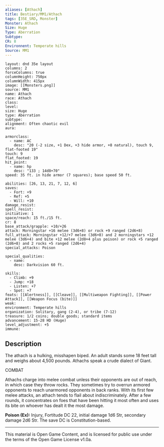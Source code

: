 ```yaml
---
aliases: [Athach]
title: Bestiary/MM1/Athach
tags: [35E_SRD, Monster]
Monster: Athach
Size: Huge
Type: Aberration
Subtype: 
CR: 8
Environnent: Temperate hills
Source: MM1
---
```


```statblock
layout: dnd 35e layout
columns: 2
forceColumns: true
columnHeight: 750px
columnWidth: 415px
image: [[Monsters.png]]
source: MM1
name: Athach
race: Athach
class: 
level: 
size: Huge
type: Aberration
subtype: 
alignment: Often chaotic evil
aura: 

armorclass:
  - name: AC
    desc: "20 (-2 size, +1 Dex, +3 hide armor, +8 natural), touch 9, flat-footed 19"
touch: 9
flat_footed: 19
hit_point:
  - name: hp
    desc: "133 ; 14d8+70"
speed: 35 ft. in hide armor (7 squares); base speed 50 ft.

abilities: [26, 13, 21, 7, 12, 6]
saves:
  - Fort: +9
  - Ref: +5
  - Will: +10
damage_resist: 
spell_resist: 
initiative: 1
space/reach: 15 ft./15 ft.
cr: 8
base_attack/grapple: +10/+26
attack: Morningstar +16 melee (3d6+8) or rock +9 ranged (2d6+8)
full_attack: Morningstar +12/+7 melee (3d6+8) and 2 morningstars +12 melee (3d6+4) and bite +12 melee (2d8+4 plus poison) or rock +5 ranged (2d6+8) and 2 rocks +5 ranged (2d6+4)
special_attacks: Poison

special_qualities:
  - name: 
    desc: Darkvision 60 ft.

skills:
  - Climb: +9
  - Jump: +18
  - Listen: +7
  - Spot: +7
feats: [[Alertness]], [[Cleave]], [[Multiweapon Fighting]], [[Power Attack]], [[Weapon Focus (bite)]]
weak: 
environment: Temperate hills
organization: Solitary, gang (2-4), or tribe (7-12)
treasure: 1/2 coins; double goods; standard items
advancement: 15-28 HD (Huge)
level_adjustment: +5
immune: 
```

## Description

<p>The athach is a hulking, misshapen biped. An adult stands some 18 feet tall and weighs about 4,500 pounds. Athachs speak a crude dialect of Giant.</p>
<p>COMBAT</p>
<p>Athachs charge into melee combat unless their opponents are out of reach, in which case they throw rocks. They sometimes try to overrun armored opponents to reach unarmored opponents in back ranks. With its first few melee attacks, an athach tends to flail about indiscriminately. After a few rounds, it concentrates on foes that have been hitting it most often and uses its bite on whoever has dealt it the most damage.</p>
<p>
            <b>Poison (Ex):</b> Injury, Fortitude DC 22, initial damage 1d6 Str, secondary damage 2d6 Str. The save DC is Constitution-based.</p>

---

This material is Open Game Content, and is licensed for public use under
the terms of the Open Game License v1.0a.
